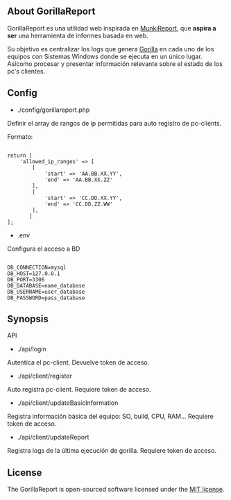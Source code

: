 ## About GorillaReport

GorillaReport  es una utilidad web inspirada en <a href="https://github.com/munkireport/munkireport-php">MunkiReport</a>, que <b>aspira a ser</b> una herramienta de informes basada en web.

Su objetivo es centralizar los logs que genera <a href="https://github.com/1dustindavis/gorilla">Gorilla</a> en cada uno de los equipos con Sistemas Windows donde se ejecuta en un único lugar. Asícomo procesar y presentar información relevante sobre el estado de los pc's clientes.

## Config

* ./config/gorillareport.php

Definir el array de rangos de ip permitidas para auto registro de pc-clients.

Formato:

```

return [
    'allowed_ip_ranges' => [
        [
            'start' => 'AA.BB.XX.YY',
            'end' => 'AA.BB.XX.ZZ'
        ],
        [
            'start' => 'CC.DD.XX.YY',
            'end' => 'CC.DD.ZZ.WW'
        ],
       ]
];

```
* .env

Configura el acceso a BD

```

DB_CONNECTION=mysql
DB_HOST=127.0.0.1
DB_PORT=3306
DB_DATABASE=name_database
DB_USERNAME=user_database 
DB_PASSWORD=pass_database

```

## Synopsis

API

* ./api/login

Autentica el pc-client.
Devuelve token de acceso.

* ./api/client/register

Auto registra pc-client.
Requiere token de acceso.

* ./api/client/updateBasicInformation

Registra información básica del equipo: SO, build, CPU, RAM...
Requiere token de acceso.

* ./api/client/updateReport

Registra logs de la última ejecución de gorilla.
Requiere token de acceso.

## License

The GorillaReport is open-sourced software licensed under the [MIT license](https://opensource.org/licenses/MIT).
